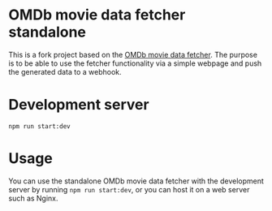# OMDb movie data fetcher standalone

This is a fork project based on the [OMDb movie data fetcher](https://github.com/adamcsk1/OMDb-movie-data-fetcher). The purpose is to be able to use the fetcher functionality via a simple webpage and push the generated data to a webhook.

# Development server

```
npm run start:dev
```
# Usage

You can use the standalone OMDb movie data fetcher with the development server by running `npm run start:dev`, or you can host it on a web server such as Nginx.
